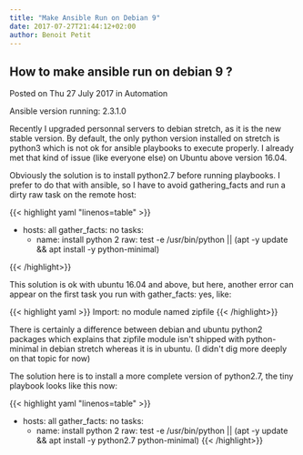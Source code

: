 ```yaml
---
title: "Make Ansible Run on Debian 9"
date: 2017-07-27T21:44:12+02:00
author: Benoit Petit
---
```


## How to make ansible run on debian 9 ?

Posted on Thu 27 July 2017 in Automation

Ansible version running: 2.3.1.0

Recently I upgraded personnal servers to debian stretch, as it is the new stable version. By default, the only python version installed on stretch is python3 which is not ok for ansible playbooks to execute properly. I already met that kind of issue (like everyone else) on Ubuntu above version 16.04.

Obviously the solution is to install python2.7 before running playbooks. I prefer to do that with ansible, so I have to avoid gathering_facts and run a dirty raw task on the remote host:

{{< highlight yaml "linenos=table" >}}

- hosts: all
  gather_facts: no
  tasks:
    - name: install python 2
      raw: test -e /usr/bin/python || (apt -y update && apt install -y python-minimal)

{{< /highlight>}}

This solution is ok with ubuntu 16.04 and above, but here, another error can appear on the first task you run with gather_facts: yes, like:

{{< highlight yaml >}}
Import: no module named zipfile
{{< /highlight>}}

There is certainly a difference between debian and ubuntu python2 packages which explains that zipfile module isn't shipped with python-minimal in debian stretch whereas it is in ubuntu. (I didn't dig more deeply on that topic for now)

The solution here is to install a more complete version of python2.7, the tiny playbook looks like this now:

{{< highlight yaml "linenos=table" >}}
- hosts: all
  gather_facts: no
  tasks:
    - name: install python 2
      raw: test -e /usr/bin/python || (apt -y update && apt install -y python2.7 python-minimal)
{{< /highlight>}}
